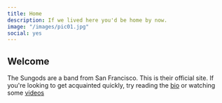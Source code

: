 ```yaml
---
title: Home
description: If we lived here you'd be home by now. 
image: "/images/pic01.jpg"
social: yes
---
```


## Welcome

The Sungods are a band from San Francisco. This is their official site. If you're looking 
to get acquainted quickly, try reading the [bio](/about) or watching some [videos](/videos)

<script type="text/javascript" src="http://thesungods.tumblr.com/api/read/json"></script>
<script language="javascript">
$(document).ready(function(){
  var output = new Array();
  var postLimit = (tumblr_api_read['posts'].length > 25) ? 25 : tumblr_api_read['posts'].length;
  for(i=0;i<postLimit;i++){
    var doFooter=false;
    if (tumblr_api_read['posts'][i]["type"]=="video") 
    {
      // video post
      if (tumblr_api_read['posts'][i]['video-caption'].indexOf("blockquote") < 0)
      {
        output.push('<h3><a href="' + tumblr_api_read['posts'][i]['url-with-slug'] + '">' + tumblr_api_read['posts'][i]['video-caption'].replace("<p>","").replace("</p>","") + '</a></h3>');
        output.push(tumblr_api_read['posts'][i]['video-player']);
        doFooter=true;
      }
    } 
    else if (tumblr_api_read['posts'][i]["type"]=="photo")
    {
      // photo post
      if (tumblr_api_read['posts'][i]['photo-caption'].indexOf("blockquote") < 0)
      {
        output.push('<h3><a href="' + tumblr_api_read['posts'][i]['url-with-slug'] + '">' + tumblr_api_read['posts'][i]['photo-caption'].replace("<p>","").replace("</p>","") + '</a></h3>');
        output.push('<a href="' + tumblr_api_read['posts'][i]['url-with-slug'] + '"><img src="' + tumblr_api_read['posts'][i]['photo-url-400'] + '" border="0"></a>');
        doFooter=true;
      }
    }
    else if (tumblr_api_read['posts'][i]["type"]=="audio")
    {
      // audio post
      if (tumblr_api_read['posts'][i]['audio-caption'].indexOf("blockquote") < 0)
      {
        output.push('<h3><a href="' + tumblr_api_read['posts'][i]['url-with-slug'] + '">' + tumblr_api_read['posts'][i]['audio-caption'].replace("<p>","").replace("</p>","") + '</a></h3>');
        output.push(tumblr_api_read['posts'][i]['audio-player']);
        doFooter=true;
      }
    } 
    else 
    {
      // regular post
      if (tumblr_api_read['posts'][i]['regular-body'].indexOf("blockquote")<0)
      {
        output.push('<h3><a href="' + tumblr_api_read['posts'][i]['url-with-slug'] + '">' + tumblr_api_read['posts'][i]['regular-title'] + '</a></h3>');
        output.push(tumblr_api_read['posts'][i]['regular-body']);
        doFooter=true;
      }
    }
    if (doFooter)
    {
      output.push('<p style="font-size: 14px">Posted to <a href="http://thesungods.tumblr.com">tumblr</a> on: <a href="' + tumblr_api_read['posts'][i]['url-with-slug'] + '">' + tumblr_api_read['posts'][i]['date'] + '</a> | <a href="http://www.tumblr.com/follow/thesungods">Follow on Tumblr</a> | <a href="https://www.tumblr.com/reblog/' + tumblr_api_read['posts'][i]['id'] + '/' + tumblr_api_read['posts'][i]['reblog-key'] + '?redirect_to=%2Fblog%2Fthesungods">Reblog Post</a></p>')
    }
  }
  $("#blogdiv").html(output.join("\n"));
});
</script>
<div id="blogdiv"></div>
